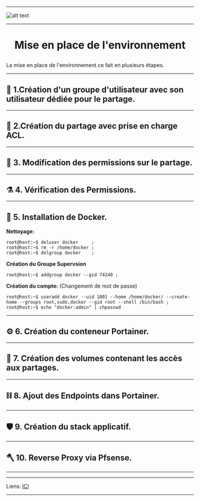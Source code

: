 ____
![alt text][LOGO]
____
# **<p align=center>Mise en place de l'environnement</align>** #

La mise en place de l'environnement ce fait en plusieurs étapes.
____

##   :satellite:   1.**Création d'un groupe d'utilisateur avec son utilisateur dédiée pour le partage.**

____
##  :microscope:  2.**Création du partage avec prise en charge ACL.**
____

##  :petri_dish:  3. **Modification des permissions sur le partage.**
____

##  :alembic:     4. **Vérification des Permissions.**
____

##  :test_tube:   5. **Installation de Docker.**

**Nettoyage:**
````console
root@host:~$ deluser docker     ; 
root@host:~$ rm -r /home/docker ;
root@host:~$ delgroup docker    ;
````

**Création du Groupe Supervsion**
````console
root@host:~$ addgroup docker --gid 74240 ;
````
**Création du compte:** (Changement de mot de passe)
````console
root@host:~$ useradd docker --uid 1001 --home /home/docker/ --create-home --groups root,sudo,docker --gid root --shell /bin/bash ;
root@host:~$ echo "docker:admin" | chpasswd
````



____

##  :gear:        6. **Création du conteneur Portainer.**
____

##  :magnet:      7. **Création des volumes contenant les accès aux partages.**
____

##  :chains:      8. **Ajout des Endpoints dans Portainer.**
____

##  :shield:      9. **Création du stack applicatif.**  
____

##  :axe:       10. **Reverse Proxy via Pfsense.**
____
***
Liens: [ICI][LINES_1]
****




[LOGO]: https://www.clipartmax.com/png/full/146-1469802_logo-logo-docker.png
[LINES_1]: #
